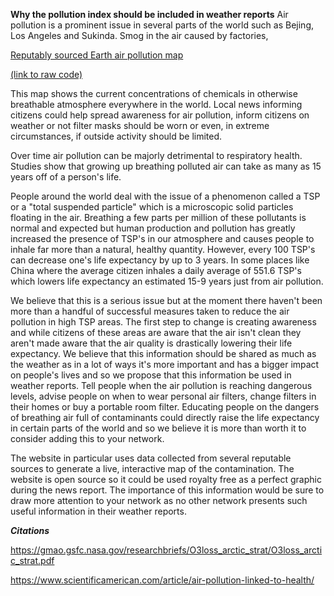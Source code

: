 **Why the pollution index should be included in weather reports**
Air pollution is a prominent issue in several parts of the world such as Bejing, Los Angeles and Sukinda. Smog in the air caused by factories, 

[Reputably sourced Earth air pollution map](https://earth.nullschool.net/#current/chem/surface/level/overlay=so2smass/orthographic=-60.32,2.21,406)

[(link to raw code)](https://github.com/cambecc/earth)

This map shows the current concentrations of chemicals in otherwise breathable atmosphere everywhere in the world. Local news informing citizens could help spread awareness for air pollution, inform citizens on weather or not filter masks should be worn or even, in extreme circumstances, if outside activity should be limited.

Over time air pollution can be majorly detrimental to respiratory health. Studies show that growing up breathing polluted air can take as many as 15 years off of a person's life.

People around the world deal with the issue of a phenomenon called a TSP or a "total suspended particle" which is a microscopic solid particles floating in the air. Breathing a few parts per million of these pollutants is normal and expected but human production and pollution has greatly increased the presence of TSP's in our atmosphere and causes people to inhale far more than a natural, healthy quantity.
However, every 100 TSP's can decrease one's life expectancy by up to 3 years. In some places like China where the average citizen inhales a daily average of 551.6 TSP's which lowers life expectancy an estimated 15-9 years just from air pollution.

We believe that this is a serious issue but at the moment there haven't been more than a handful of successful measures taken to reduce the air pollution in high TSP areas. The first step to change is creating awareness and while citizens of these areas are aware that the air isn't clean they aren't made aware that the air quality is drastically lowering their life expectancy. We believe that this information should be shared as much as the weather as in a lot of ways it's more important and has a bigger impact on people's lives and so we propose that this information be used in weather reports. Tell people when the air pollution is reaching dangerous levels, advise people on when to wear personal air filters, change filters in their homes or buy a portable room filter. Educating people on the dangers of breathing air full of contaminants could directly raise the life expectancy in certain parts of the world and so we believe it is more than worth it to consider adding this to your network.

The website in particular uses data collected from several reputable sources to generate a live, interactive map of the contamination. The website is open source so it could be used royalty free as a perfect graphic during the news report. The importance of this information would be sure to draw more attention to your network as no other network presents such useful information in their weather reports.


***Citations***

https://gmao.gsfc.nasa.gov/researchbriefs/O3loss_arctic_strat/O3loss_arctic_strat.pdf


https://www.scientificamerican.com/article/air-pollution-linked-to-health/


